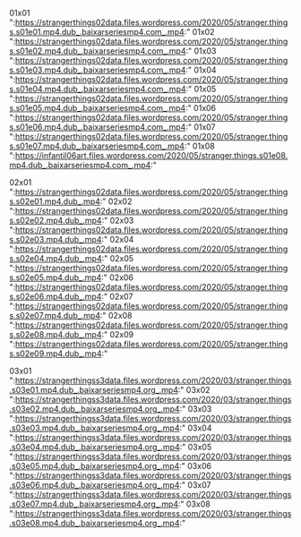 01x01
":https://strangerthings02data.files.wordpress.com/2020/05/stranger.things.s01e01.mp4.dub_.baixarseriesmp4.com_.mp4:"
01x02
":https://strangerthings02data.files.wordpress.com/2020/05/stranger.things.s01e02.mp4.dub_.baixarseriesmp4.com_.mp4:"
01x03
":https://strangerthings02data.files.wordpress.com/2020/05/stranger.things.s01e03.mp4.dub_.baixarseriesmp4.com_.mp4:"
01x04
":https://strangerthings02data.files.wordpress.com/2020/05/stranger.things.s01e04.mp4.dub_.baixarseriesmp4.com_.mp4:"
01x05
":https://strangerthings02data.files.wordpress.com/2020/05/stranger.things.s01e05.mp4.dub_.baixarseriesmp4.com_.mp4:"
01x06
":https://strangerthings02data.files.wordpress.com/2020/05/stranger.things.s01e06.mp4.dub_.baixarseriesmp4.com_.mp4:"
01x07
":https://strangerthings02data.files.wordpress.com/2020/05/stranger.things.s01e07.mp4.dub_.baixarseriesmp4.com_.mp4:"
01x08
":https://infantil06art.files.wordpress.com/2020/05/stranger.things.s01e08.mp4.dub_.baixarseriesmp4.com_.mp4:"

02x01
":https://strangerthings02data.files.wordpress.com/2020/05/stranger.things.s02e01.mp4.dub_.mp4:"
02x02
":https://strangerthings02data.files.wordpress.com/2020/05/stranger.things.s02e02.mp4.dub_.mp4:"
02x03
":https://strangerthings02data.files.wordpress.com/2020/05/stranger.things.s02e03.mp4.dub_.mp4:"
02x04
":https://strangerthings02data.files.wordpress.com/2020/05/stranger.things.s02e04.mp4.dub_.mp4:"
02x05
":https://strangerthings02data.files.wordpress.com/2020/05/stranger.things.s02e05.mp4.dub_.mp4:"
02x06
":https://strangerthings02data.files.wordpress.com/2020/05/stranger.things.s02e06.mp4.dub_.mp4:"
02x07
":https://strangerthings02data.files.wordpress.com/2020/05/stranger.things.s02e07.mp4.dub_.mp4:"
02x08
":https://strangerthings02data.files.wordpress.com/2020/05/stranger.things.s02e08.mp4.dub_.mp4:"
02x09
":https://strangerthings02data.files.wordpress.com/2020/05/stranger.things.s02e09.mp4.dub_.mp4:"

03x01
":https://strangerthingss3data.files.wordpress.com/2020/03/stranger.things.s03e01.mp4.dub_.baixarseriesmp4.org_.mp4:"
03x02
":https://strangerthingss3data.files.wordpress.com/2020/03/stranger.things.s03e02.mp4.dub_.baixarseriesmp4.org_.mp4:"
03x03
":https://strangerthingss3data.files.wordpress.com/2020/03/stranger.things.s03e03.mp4.dub_.baixarseriesmp4.org_.mp4:"
03x04
":https://strangerthingss3data.files.wordpress.com/2020/03/stranger.things.s03e04.mp4.dub_.baixarseriesmp4.org_.mp4:"
03x05
":https://strangerthingss3data.files.wordpress.com/2020/03/stranger.things.s03e05.mp4.dub_.baixarseriesmp4.org_.mp4:"
03x06
":https://strangerthingss3data.files.wordpress.com/2020/03/stranger.things.s03e06.mp4.dub_.baixarseriesmp4.org_.mp4:"
03x07
":https://strangerthingss3data.files.wordpress.com/2020/03/stranger.things.s03e07.mp4.dub_.baixarseriesmp4.org_.mp4:"
03x08
":https://strangerthingss3data.files.wordpress.com/2020/03/stranger.things.s03e08.mp4.dub_.baixarseriesmp4.org_.mp4:"
